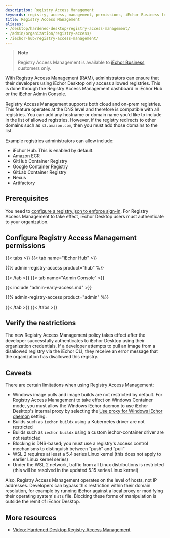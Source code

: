 ```yaml
---
description: Registry Access Management
keywords: registry, access, management, permissions, iEchor Business feature
title: Registry Access Management
aliases:
- /desktop/hardened-desktop/registry-access-management/
- /admin/organization/registry-access/
- /iechor-hub/registry-access-management/
---
```


> **Note**
>
> Registry Access Management is available to [iEchor Business](../../subscription/core-subscription/details.md) customers only.

With Registry Access Management (RAM), administrators can ensure that their developers using iEchor Desktop only access allowed registries. This is done through the Registry Access Management dashboard in iEchor Hub or the iEchor Admin Console.

Registry Access Management supports both cloud and on-prem registries. This feature operates at the DNS level and therefore is compatible with all registries. You can add any hostname or domain name you’d like to include in the list of allowed registries. However, if the registry redirects to other domains such as `s3.amazon.com`, then you must add those domains to the list.

Example registries administrators can allow include:

 - iEchor Hub. This is enabled by default.
 - Amazon ECR
 - GitHub Container Registry
 - Google Container Registry
 - GitLab Container Registry
 - Nexus
 - Artifactory

## Prerequisites 

You need to [configure a registry.json to enforce sign-in](/iechor-hub/configure-sign-in/). For Registry Access Management to take effect, iEchor Desktop users must authenticate to your organization.

## Configure Registry Access Management permissions

{{< tabs >}}
{{< tab name="iEchor Hub" >}}

{{% admin-registry-access product="hub" %}}

{{< /tab >}}
{{< tab name="Admin Console" >}}

{{< include "admin-early-access.md" >}}

{{% admin-registry-access product="admin" %}}

{{< /tab >}}
{{< /tabs >}}

## Verify the restrictions

The new Registry Access Management policy takes effect after the developer successfully authenticates to iEchor Desktop using their organization credentials. If a developer attempts to pull an image from a disallowed registry via the iEchor CLI, they receive an error message that the organization has disallowed this registry.

## Caveats

There are certain limitations when using Registry Access Management:

- Windows image pulls and image builds are not restricted by default. For Registry Access Management to take effect on Windows Container mode, you must allow the Windows iEchor daemon to use iEchor Desktop's internal proxy by selecting the [Use proxy for Windows iEchor daemon](../../desktop/settings/windows.md/#proxies) setting.
- Builds such as `iechor buildx` using a Kubernetes driver are not restricted
- Builds such as `iechor buildx` using a custom iechor-container driver are not restricted
- Blocking is DNS-based; you must use a registry's access control mechanisms to distinguish between “push” and “pull”
- WSL 2 requires at least a 5.4 series Linux kernel (this does not apply to earlier Linux kernel series)
- Under the WSL 2 network, traffic from all Linux distributions is restricted (this will be resolved in the updated 5.15 series Linux kernel)

Also, Registry Access Management operates on the level of hosts, not IP addresses. Developers can bypass this restriction within their domain resolution, for example by running iEchor against a local proxy or modifying their operating system's `sts` file. Blocking these forms of manipulation is outside the remit of iEchor Desktop.

## More resources

- [Video: Hardened Desktop Registry Access Management](https://www.youtube.com/watch?v=oA1WQZWnTAk)
